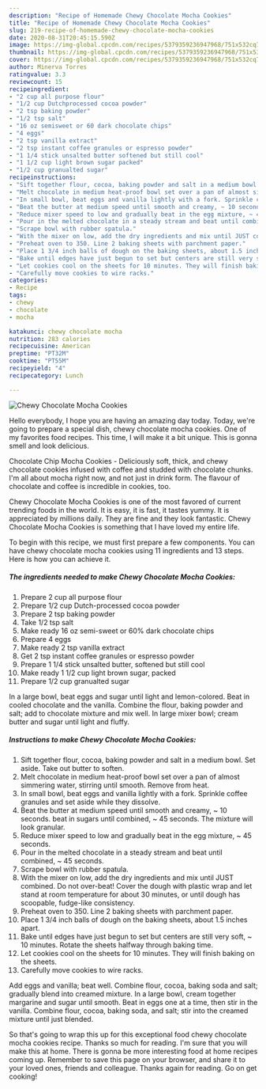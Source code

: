 ```yaml
---
description: "Recipe of Homemade Chewy Chocolate Mocha Cookies"
title: "Recipe of Homemade Chewy Chocolate Mocha Cookies"
slug: 219-recipe-of-homemade-chewy-chocolate-mocha-cookies
date: 2020-08-31T20:45:15.590Z
image: https://img-global.cpcdn.com/recipes/5379359236947968/751x532cq70/chewy-chocolate-mocha-cookies-recipe-main-photo.jpg
thumbnail: https://img-global.cpcdn.com/recipes/5379359236947968/751x532cq70/chewy-chocolate-mocha-cookies-recipe-main-photo.jpg
cover: https://img-global.cpcdn.com/recipes/5379359236947968/751x532cq70/chewy-chocolate-mocha-cookies-recipe-main-photo.jpg
author: Minerva Torres
ratingvalue: 3.3
reviewcount: 15
recipeingredient:
- "2 cup all purpose flour"
- "1/2 cup Dutchprocessed cocoa powder"
- "2 tsp baking powder"
- "1/2 tsp salt"
- "16 oz semisweet or 60 dark chocolate chips"
- "4 eggs"
- "2 tsp vanilla extract"
- "2 tsp instant coffee granules or espresso powder"
- "1 1/4 stick unsalted butter softened but still cool"
- "1 1/2 cup light brown sugar packed"
- "1/2 cup granualted sugar"
recipeinstructions:
- "Sift together flour, cocoa, baking powder and salt in a medium bowl. Set aside. Take out butter to soften."
- "Melt chocolate in medium heat-proof bowl set over a pan of almost simmering water, stirring until smooth. Remove from heat."
- "In small bowl, beat eggs and vanilla lightly with a fork. Sprinkle coffee granules and set aside while they dissolve."
- "Beat the butter at medium speed until smooth and creamy, ~ 10 seconds. beat in sugars until combined, ~ 45 seconds. The mixture will look granular."
- "Reduce mixer speed to low and gradually beat in the egg mixture, ~ 45 seconds."
- "Pour in the melted chocolate in a steady stream and beat until combined, ~ 45 seconds."
- "Scrape bowl with rubber spatula."
- "With the mixer on low, add the dry ingredients and mix until JUST combined. Do not over-beat! Cover the dough with plastic wrap and let stand at room temperature for about 30 minutes, or until dough has scoopable, fudge-like consistency."
- "Preheat oven to 350. Line 2 baking sheets with parchment paper."
- "Place 1 3/4 inch balls of dough on the baking sheets, about 1.5 inches apart."
- "Bake until edges have just begun to set but centers are still very soft, ~ 10 minutes. Rotate the sheets halfway through baking time."
- "Let cookies cool on the sheets for 10 minutes. They will finish baking on the sheets."
- "Carefully move cookies to wire racks."
categories:
- Recipe
tags:
- chewy
- chocolate
- mocha

katakunci: chewy chocolate mocha 
nutrition: 283 calories
recipecuisine: American
preptime: "PT32M"
cooktime: "PT55M"
recipeyield: "4"
recipecategory: Lunch

---
```



![Chewy Chocolate Mocha Cookies](https://img-global.cpcdn.com/recipes/5379359236947968/751x532cq70/chewy-chocolate-mocha-cookies-recipe-main-photo.jpg)

Hello everybody, I hope you are having an amazing day today. Today, we're going to prepare a special dish, chewy chocolate mocha cookies. One of my favorites food recipes. This time, I will make it a bit unique. This is gonna smell and look delicious.

Chocolate Chip Mocha Cookies - Deliciously soft, thick, and chewy chocolate cookies infused with coffee and studded with chocolate chunks. I&#39;m all about mocha right now, and not just in drink form. The flavour of chocolate and coffee is incredible in cookies, too.

Chewy Chocolate Mocha Cookies is one of the most favored of current trending foods in the world. It is easy, it is fast, it tastes yummy. It is appreciated by millions daily. They are fine and they look fantastic. Chewy Chocolate Mocha Cookies is something that I have loved my entire life.


To begin with this recipe, we must first prepare a few components. You can have chewy chocolate mocha cookies using 11 ingredients and 13 steps. Here is how you can achieve it.

<!--inarticleads1-->

##### The ingredients needed to make Chewy Chocolate Mocha Cookies:

1. Prepare 2 cup all purpose flour
1. Prepare 1/2 cup Dutch-processed cocoa powder
1. Prepare 2 tsp baking powder
1. Take 1/2 tsp salt
1. Make ready 16 oz semi-sweet or 60% dark chocolate chips
1. Prepare 4 eggs
1. Make ready 2 tsp vanilla extract
1. Get 2 tsp instant coffee granules or espresso powder
1. Prepare 1 1/4 stick unsalted butter, softened but still cool
1. Make ready 1 1/2 cup light brown sugar, packed
1. Prepare 1/2 cup granualted sugar


In a large bowl, beat eggs and sugar until light and lemon-colored. Beat in cooled chocolate and the vanilla. Combine the flour, baking powder and salt; add to chocolate mixture and mix well. In large mixer bowl; cream butter and sugar until light and fluffy. 

<!--inarticleads2-->

##### Instructions to make Chewy Chocolate Mocha Cookies:

1. Sift together flour, cocoa, baking powder and salt in a medium bowl. Set aside. Take out butter to soften.
1. Melt chocolate in medium heat-proof bowl set over a pan of almost simmering water, stirring until smooth. Remove from heat.
1. In small bowl, beat eggs and vanilla lightly with a fork. Sprinkle coffee granules and set aside while they dissolve.
1. Beat the butter at medium speed until smooth and creamy, ~ 10 seconds. beat in sugars until combined, ~ 45 seconds. The mixture will look granular.
1. Reduce mixer speed to low and gradually beat in the egg mixture, ~ 45 seconds.
1. Pour in the melted chocolate in a steady stream and beat until combined, ~ 45 seconds.
1. Scrape bowl with rubber spatula.
1. With the mixer on low, add the dry ingredients and mix until JUST combined. Do not over-beat! Cover the dough with plastic wrap and let stand at room temperature for about 30 minutes, or until dough has scoopable, fudge-like consistency.
1. Preheat oven to 350. Line 2 baking sheets with parchment paper.
1. Place 1 3/4 inch balls of dough on the baking sheets, about 1.5 inches apart.
1. Bake until edges have just begun to set but centers are still very soft, ~ 10 minutes. Rotate the sheets halfway through baking time.
1. Let cookies cool on the sheets for 10 minutes. They will finish baking on the sheets.
1. Carefully move cookies to wire racks.


Add eggs and vanilla; beat well. Combine flour, cocoa, baking soda and salt; gradually blend into creamed mixture. In a large bowl, cream together margarine and sugar until smooth. Beat in eggs one at a time, then stir in the vanilla. Combine flour, cocoa, baking soda, and salt; stir into the creamed mixture until just blended. 

So that's going to wrap this up for this exceptional food chewy chocolate mocha cookies recipe. Thanks so much for reading. I'm sure that you will make this at home. There is gonna be more interesting food at home recipes coming up. Remember to save this page on your browser, and share it to your loved ones, friends and colleague. Thanks again for reading. Go on get cooking!
